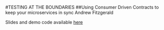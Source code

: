 #TESTING AT THE BOUNDARIES
##Using Consumer Driven Contracts to keep your microservices in sync
Andrew Fitzgerald

Slides and demo code available [here](https://github.com/Fitzoh/testing-at-the-boundaries/tree/codemash-2017-demo-end)
